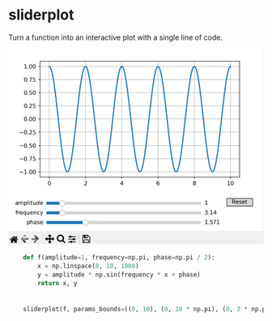 # sliderplot

Turn a function into an interactive plot with a single line of code.

<p align="center">
    <img src="https://github.com/ngripon/sliderplot/blob/main/demo.gif" width="600" alt="demo" />
</p>

``` python
    def f(amplitude=1, frequency=np.pi, phase=np.pi / 2):
        x = np.linspace(0, 10, 1000)
        y = amplitude * np.sin(frequency * x + phase)
        return x, y


    sliderplot(f, params_bounds=((0, 10), (0, 10 * np.pi), (0, 2 * np.pi)), show=True)
```
